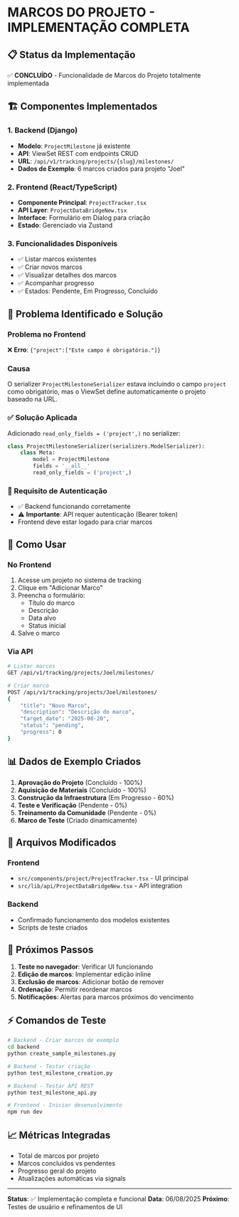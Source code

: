 # MARCOS DO PROJETO - IMPLEMENTAÇÃO COMPLETA

## 📋 Status da Implementação
✅ **CONCLUÍDO** - Funcionalidade de Marcos do Projeto totalmente implementada

## 🏗️ Componentes Implementados

### 1. Backend (Django)
- **Modelo**: `ProjectMilestone` já existente
- **API**: ViewSet REST com endpoints CRUD
- **URL**: `/api/v1/tracking/projects/{slug}/milestones/`
- **Dados de Exemplo**: 6 marcos criados para projeto "Joel"

### 2. Frontend (React/TypeScript)
- **Componente Principal**: `ProjectTracker.tsx`
- **API Layer**: `ProjectDataBridgeNew.tsx`
- **Interface**: Formulário em Dialog para criação
- **Estado**: Gerenciado via Zustand

### 3. Funcionalidades Disponíveis
- ✅ Listar marcos existentes
- ✅ Criar novos marcos
- ✅ Visualizar detalhes dos marcos
- ✅ Acompanhar progresso
- ✅ Estados: Pendente, Em Progresso, Concluído

## 🚨 Problema Identificado e Solução

### Problema no Frontend
❌ **Erro**: `{"project":["Este campo é obrigatório."]}`

### Causa
O serializer `ProjectMilestoneSerializer` estava incluindo o campo `project` como obrigatório, mas o ViewSet define automaticamente o projeto baseado na URL.

### ✅ Solução Aplicada
Adicionado `read_only_fields = ('project',)` no serializer:

```python
class ProjectMilestoneSerializer(serializers.ModelSerializer):
    class Meta:
        model = ProjectMilestone
        fields = '__all__'
        read_only_fields = ('project',)
```

### 🔐 Requisito de Autenticação
- ✅ Backend funcionando corretamente
- ⚠️ **Importante**: API requer autenticação (Bearer token)
- Frontend deve estar logado para criar marcos

## 🎯 Como Usar

### No Frontend
1. Acesse um projeto no sistema de tracking
2. Clique em "Adicionar Marco"
3. Preencha o formulário:
   - Título do marco
   - Descrição
   - Data alvo
   - Status inicial
4. Salve o marco

### Via API
```bash
# Listar marcos
GET /api/v1/tracking/projects/Joel/milestones/

# Criar marco
POST /api/v1/tracking/projects/Joel/milestones/
{
    "title": "Novo Marco",
    "description": "Descrição do marco",
    "target_date": "2025-08-20",
    "status": "pending",
    "progress": 0
}
```

## 📊 Dados de Exemplo Criados

1. **Aprovação do Projeto** (Concluído - 100%)
2. **Aquisição de Materiais** (Concluído - 100%)
3. **Construção da Infraestrutura** (Em Progresso - 60%)
4. **Teste e Verificação** (Pendente - 0%)
5. **Treinamento da Comunidade** (Pendente - 0%)
6. **Marco de Teste** (Criado dinamicamente)

## 🔧 Arquivos Modificados

### Frontend
- `src/components/project/ProjectTracker.tsx` - UI principal
- `src/lib/api/ProjectDataBridgeNew.tsx` - API integration

### Backend
- Confirmado funcionamento dos modelos existentes
- Scripts de teste criados

## 🚀 Próximos Passos
1. **Teste no navegador**: Verificar UI funcionando
2. **Edição de marcos**: Implementar edição inline
3. **Exclusão de marcos**: Adicionar botão de remover
4. **Ordenação**: Permitir reordenar marcos
5. **Notificações**: Alertas para marcos próximos do vencimento

## ⚡ Comandos de Teste

```bash
# Backend - Criar marcos de exemplo
cd backend
python create_sample_milestones.py

# Backend - Testar criação
python test_milestone_creation.py

# Backend - Testar API REST
python test_milestone_api.py

# Frontend - Iniciar desenvolvimento
npm run dev
```

## 📈 Métricas Integradas
- Total de marcos por projeto
- Marcos concluídos vs pendentes
- Progresso geral do projeto
- Atualizações automáticas via signals

---

**Status**: ✅ Implementação completa e funcional
**Data**: 06/08/2025
**Próximo**: Testes de usuário e refinamentos de UI
